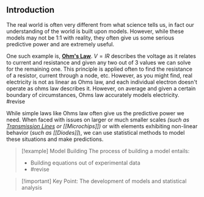 
## Introduction

The real world is often very different from what science tells us, in fact our understanding of the world is built upon models. However, while these models may not be 1:1 with reality, they often give us some serious predictive power and are extremely useful.

One such example is, **[Ohm's Law](Ohm's%20Law)**. $V=IR$ describes the voltage as it relates to current and resistance and given any two out of 3 values we can solve for the remaining one. This principle is applied often to find the resistance of a resistor, current through a node, etc. However, as you might find, real electricity is not as linear as Ohms law, and each individual electron doesn't operate as ohms law describes it. However, on average and given a certain boundary of circumstances, Ohms law accurately models electricity.  #revise


While simple laws like Ohms law often give us the predictive power we need. When faced with issues on larger or much smaller scales *(such as [Transmission Lines](Transmission%20Lines) or [[Microchips]])* or with elements exhibiting non-linear behavior (*such as [[Diodes]]*), we can use statistical methods to model these situations and make predictions.

>[!example] Model Building
>The process of building a model entails:
>- Building equations out of experimental data
>- #revise 


>[!important] Key Point:
>The development of models and statistical analysis
